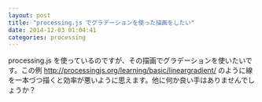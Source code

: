 ```yaml
---
layout: post
title: "processing.js でグラデーションを使った描画をしたい"
date: 2014-12-03 01:04:41
categories: processing
---
```

<p>processing.js を使っているのですが、その描画でグラデーションを使いたいです。この例 <a href="http://processingjs.org/learning/basic/lineargradient/" rel="nofollow">http://processingjs.org/learning/basic/lineargradient/</a> のように線を一本づつ描くと効率が悪いように思えます。他に何か良い手はありませんでしょうか？</p>
